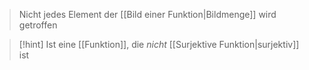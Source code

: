 > Nicht jedes Element der [[Bild einer Funktion|Bildmenge]] wird getroffen


> [!hint] Ist eine [[Funktion]], die _nicht_ [[Surjektive Funktion|surjektiv]] ist
